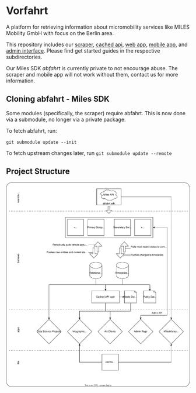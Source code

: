 # Vorfahrt

A platform for retrieving information about micromobility services like MILES Mobility GmbH with focus on the Berlin area.

This repository includes our [scraper](/backend/scraper/), [cached api](/backend/api/), [web app](/apps/web-client/), [mobile app](/apps/mobile-app/), and [admin interface](/apps/stats-web/). Please find get started guides in the respective subdirectories.

Our Miles SDK *abfahrt* is currently private to not encourage abuse. The scraper and mobile app will not work without them, contact us for more information.

## Cloning abfahrt - Miles SDK

Some modules (specifically, the scraper) require abfahrt. This is now done via a submodule, no longer via a private package. 

To fetch abfahrt, run:

```
git submodule update --init
```

To fetch upstream changes later, run `git submodule update --remote`

## Project Structure

![Vorfahrt Project Structure](./docs/Project%20Structure.drawio.svg)